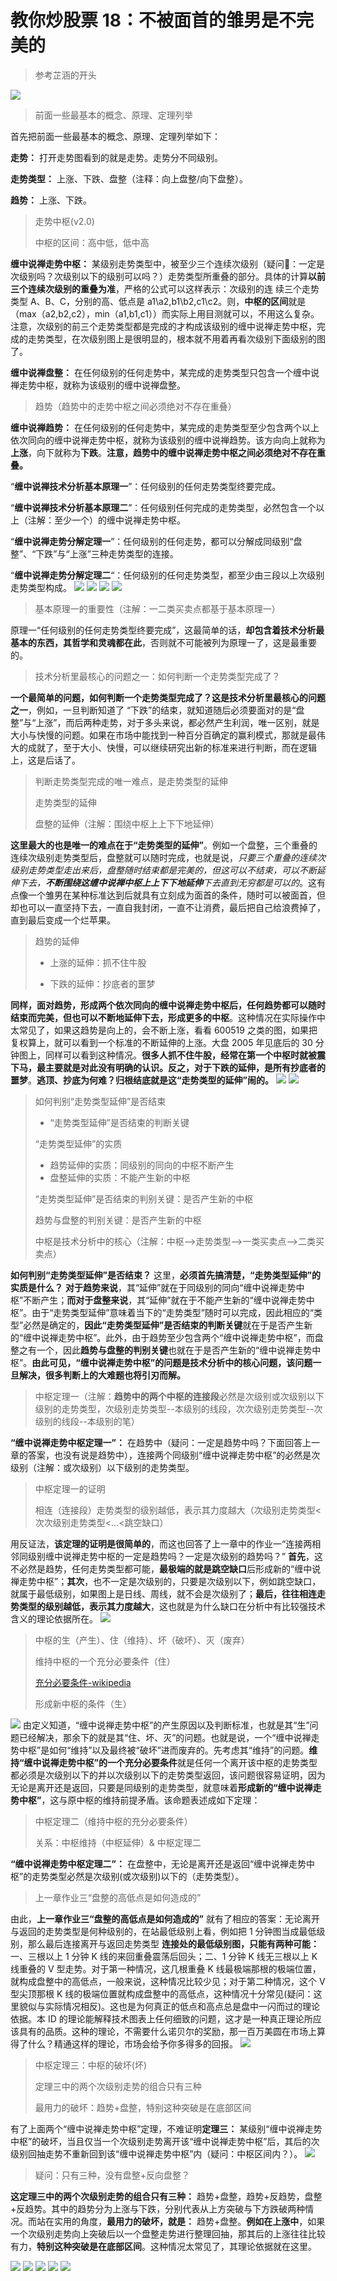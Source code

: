 # 教你炒股票 18：不被面首的雏男是不完美的

> 参考芷涵的开头

![](./0.png)

> 前面一些最基本的概念、原理、定理列举

首先把前面一些最基本的概念、原理、定理列举如下：

**走势：** 打开走势图看到的就是走势。走势分不同级别。

**走势类型：** 上涨、下跌、盘整（注释：向上盘整/向下盘整）。

**趋势：** 上涨、下跌。

> 走势中枢(v2.0)
>
> 中枢的区间：高中低，低中高

**缠中说禅走势中枢：** 某级别走势类型中，被至少三个连续次级别（疑问🤔️：一定是次级别吗？次级别以下的级别可以吗？）走势类型所重叠的部分。具体的计算**以前三个连续次级别的重叠为准**，严格的公式可以这样表示：次级别的连 续三个走势类型 A、B、C，分别的高、低点是 a1\a2,b1\b2,c1\c2。则，**中枢的区间**就是（max（a2,b2,c2），min（a1,b1,c1））而实际上用目测就可以，不用这么复杂。注意，次级别的前三个走势类型都是完成的才构成该级别的缠中说禅走势中枢，完成的走势类型，在次级别图上是很明显的，根本就不用着再看次级别下面级别的图了。

**缠中说禅盘整：** 在任何级别的任何走势中，某完成的走势类型只包含一个缠中说禅走势中枢，就称为该级别的缠中说禅盘整。

> 趋势（趋势中的走势中枢之间必须绝对不存在重叠）

**缠中说禅趋势：** 在任何级别的任何走势中，某完成的走势类型至少包含两个以上依次同向的缠中说禅走势中枢，就称为该级别的缠中说禅趋势。该方向向上就称为**上涨**，向下就称为**下跌**。**注意，趋势中的缠中说禅走势中枢之间必须绝对不存在重叠。**

“**缠中说禅技术分析基本原理一**”：任何级别的任何走势类型终要完成。

“**缠中说禅技术分析基本原理二**”：任何级别任何完成的走势类型，必然包含一个以上（注解：至少一个）的缠中说禅走势中枢。

“**缠中说禅走势分解定理一**”：任何级别的任何走势，都可以分解成同级别“盘整”、“下跌”与“上涨”三种走势类型的连接。

“**缠中说禅走势分解定理二**“：任何级别的任何走势类型，都至少由三段以上次级别走势类型构成。
![](./11.png)
![](./12.png)
![](./13.png)
![](./14.png)

> 基本原理一的重要性（注解：一二类买卖点都基于基本原理一）

原理一“任何级别的任何走势类型终要完成”，这最简单的话，**却包含着技术分析最基本的东西，其哲学和灵魂都在此**，否则就不可能被列为原理一了，这是最重要的。

> 技术分析里最核心的问题之一：如何判断一个走势类型完成了？

**一个最简单的问题，如何判断一个走势类型完成了？这是技术分析里最核心的问题之一**，例如，一旦判断知道了 “下跌”的结束，就知道随后必须要面对的是“盘整”与“上涨”，而后两种走势，对于多头来说，都必然产生利润，唯一区别，就是大小与快慢的问题。如果在市场中能找到一种百分百确定的赢利模式，那就是最伟大的成就了，至于大小、快慢，可以继续研究出新的标准来进行判断，而在逻辑上，这是后话了。

> 判断走势类型完成的唯一难点，是走势类型的延伸
>
> 走势类型的延伸
>
> 盘整的延伸（注解：围绕中枢上上下下地延伸）

**这里最大的也是唯一的难点在于“走势类型的延伸”**。例如一个盘整，三个重叠的连续次级别走势类型后，盘整就可以随时完成，也就是说，_只要三个重叠的连续次级别走势类型走出来后，盘整随时结束都是完美的，但这可以不结束，可以不断延伸下去，**不断围绕这缠中说禅中枢上上下下地延伸**下去直到无穷都是可以的_。这有点像一个雏男在某种标准达到后就具有立刻成为面首的条件，随时可以被面首，但却也可以一直坚持下去，一直自我封闭，一直不让消费，最后把自己给浪费掉了，直到最后变成一个烂苹果。

> 趋势的延伸
>
> - 上涨的延伸：抓不住牛股
>
> - 下跌的延伸：抄底者的噩梦

**同样，面对趋势，形成两个依次同向的缠中说禅走势中枢后，任何趋势都可以随时结束而完美，但也可以不断地延伸下去，形成更多的中枢**。这种情况在实际操作中太常见了，如果这趋势是向上的，会不断上涨，看看 600519 之类的图，如果把复权算上，就可以看到一个标准的不断延伸的上涨。大盘 2005 年见底后的 30 分钟图上，同样可以看到这种情况。**很多人抓不住牛股，经常在第一个中枢时就被震下马，最主要就是对此没有明确的认识。反之，对于下跌的延伸，是所有抄底者的噩梦**。**逃顶、抄底为何难？归根结底就是这“走势类型的延伸”闹的。**
![](./15.png)
![](./16.png)

> 如何判别“走势类型延伸”是否结束
>
> - “走势类型延伸”是否结束的判断关键
>
> “走势类型延伸”的实质
>
> - 趋势延伸的实质：同级别的同向的中枢不断产生
> - 盘整延伸的实质：不能产生新的中枢
>
> “走势类型延伸”是否结束的判别关键：是否产生新的中枢
>
> 趋势与盘整的判别关键：是否产生新的中枢
>
> 中枢是技术分析中的核心（注解：中枢-->走势类型-->一类买卖点-->二类买卖点）

**如何判别“走势类型延伸”是否结束？** 这里，**必须首先搞清楚，“走势类型延伸”的实质是什么？** **对于趋势来说**，其“延伸”就在于同级别的同向“缠中说禅走势中枢”不断产生；**而对于盘整来说**，其“延伸”就在于不能产生新的“缠中说禅走势中枢”。由于“走势类型延伸”意味着当下的“走势类型”随时可以完成，因此相应的“类型”必然是确定的，**因此“走势类型延伸”是否结束的判断关键**就在于是否产生新的“缠中说禅走势中枢”。此外，由于趋势至少包含两个“缠中说禅走势中枢”，而盘整之有一个，因此**趋势与盘整的判别关键**也就在于是否产生新的“缠中说禅走势中枢”。**由此可见，“缠中说禅走势中枢”的问题是技术分析中的核心问题，该问题一旦解决，很多判断上的大难题也将引刃而解。**

> 中枢定理一（注解：**趋势中的两个中枢的连接段**必然是次级别或次级别以下级别的走势类型，次级别走势类型--本级别的线段，次次级别走势类型--次级别的线段--本级别的笔）

**“缠中说禅走势中枢定理一”：** 在趋势中（疑问：一定是趋势中吗？下面回答上一章的答案，也没有说是趋势中），连接两个同级别“缠中说禅走势中枢”的必然是次级别（注解：或次级别）以下级别的走势类型。

> 中枢定理一的证明
>
> 相连（连接段）走势类型的级别越低，表示其力度越大（次级别走势类型<次次级别走势类型<...<跳空缺口）

用反证法，**该定理的证明是很简单的**，而这也回答了上一章中的作业一“连接两相邻同级别缠中说禅走势中枢的一定是趋势吗？一定是次级别的趋势吗？”
**首先**，这不必然是趋势，任何走势类型都可能，**最极端的就是跳空缺口**后形成新的“缠中说禅走势中枢”；**其次**，也不一定是次级别的，只要是次级别以下，例如跳空缺口，就属于最低级别，如果图上是日线、周线，就不会是次级别了；**最后，往往相连走势类型的级别越低，表示其力度越大**，这也就是为什么缺口在分析中有比较强技术含义的理论依据所在。
![](./2.png)

> 中枢的生（产生）、住（维持）、坏（破坏）、灭（废弃）
>
> 维持中枢的一个充分必要条件（住）
>
> [充分必要条件-wikipedia](https://zh.wikipedia.org/wiki/%E5%85%85%E5%88%86%E5%BF%85%E8%A6%81%E6%9D%A1%E4%BB%B6)
>
> 形成新中枢的条件（生）

![](./3.png)
由定义知道，“缠中说禅走势中枢”的产生原因以及判断标准，也就是其“生”问题已经解决，那余下的就是其“住、坏、灭”的问题。也就是说，一个“缠中说禅走势中枢”是如何“维持”以及最终被“破坏”进而废弃的。先考虑其“维持”的问题。**维持“缠中说禅走势中枢”的一个充分必要条件**就是任何一个离开该中枢的走势类型都必须是次级别以下的并以次级别以下的走势类型返回，该问题很容易证明，因为无论是离开还是返回，只要是同级别的走势类型，就意味着**形成新的“缠中说禅走势中枢”**，这与原中枢的维持前提矛盾。该命题表述成如下定理：

> 中枢定理二（维持中枢的充分必要条件）
>
> 关系：中枢维持（中枢延伸）& 中枢定理二

**“缠中说禅走势中枢定理二”：** 在盘整中，无论是离开还是返回“缠中说禅走势中枢”的走势类型必然是次级别(或次级别)以下的（走势类型）。

> 上一章作业三“盘整的高低点是如何造成的”

由此，**上一章作业三“盘整的高低点是如何造成的”** 就有了相应的答案：无论离开与返回的走势类型是何种级别的，在站最低级别上看，例如把 1 分钟图当成最低级别，那么最后连接离开与返回走势类型 **连接处的最低级别图，只能有两种可能：** 一、三根以上 1 分钟 K 线的来回重叠震荡后回头；二、1 分钟 K 线无三根以上 K 线重叠的 V 型走势。对于第一种情况，这几根重叠 K 线最极端那根的极端位置，就构成盘整中的高低点，一般来说，这种情况比较少见；对于第二种情况，这个 V 型尖顶那根 K 线的极端位置就构成盘整中的高低点，这种情况十分常见(疑问：这里貌似与实际情况相反)。这也是为何真正的低点和高点总是盘中一闪而过的理论依据。本 ID 的理论能解释技术图表上任何细致的问题，这才是一种真正理论所应该具有的品质。这种的理论，不需要什么诺贝尔的奖励，那一百万美圆在市场上算得了什么？精通这样的理论，市场会给予你多得多的回报。
![](./4.png)

> 中枢定理三：中枢的破坏(坏)
>
> 定理三中的两个次级别走势的组合只有三种
>
> 最用力的破坏：趋势+盘整，特别这种突破是在底部区间

有了上面两个“缠中说禅走势中枢”定理，不难证明**定理三：** 某级别“缠中说禅走势中枢”的破坏，当且仅当一个次级别走势离开该“缠中说禅走势中枢”后，其后的次级别回抽走势不重新回到该“缠中说禅走势中枢”内（疑问：中枢区间内？）。
![](./5.png)

> 疑问：只有三种，没有盘整+反向盘整？

**这定理三中的两个次级别走势的组合只有三种：** 趋势+盘整，趋势+反趋势，盘整+反趋势。其中的趋势分为上涨与下跌，分别代表从上方突破与下方跌破两种情况。而站在实用的角度，**最用力的破坏，就是：** 趋势+盘整。**例如在上涨中**，如果一个次级别走势向上突破后以一个盘整走势进行整理回抽，那其后的上涨往往比较有力，**特别这种突破是在底部区间**。这种情况太常见了，其理论依据就在这里。

![](./6.png)
![](./7.png)
![](./8.png)
![](./9.png)
![](./10.png)
